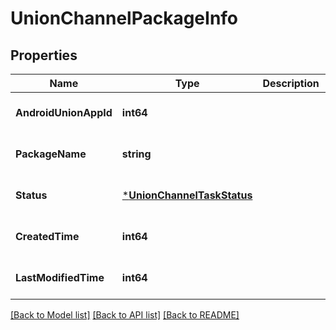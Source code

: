 # UnionChannelPackageInfo

## Properties
Name | Type | Description | Notes
------------ | ------------- | ------------- | -------------
**AndroidUnionAppId** | **int64** |  | [optional] [default to null]
**PackageName** | **string** |  | [optional] [default to null]
**Status** | [***UnionChannelTaskStatus**](UnionChannelTaskStatus.md) |  | [optional] [default to null]
**CreatedTime** | **int64** |  | [optional] [default to null]
**LastModifiedTime** | **int64** |  | [optional] [default to null]

[[Back to Model list]](../README.md#documentation-for-models) [[Back to API list]](../README.md#documentation-for-api-endpoints) [[Back to README]](../README.md)


